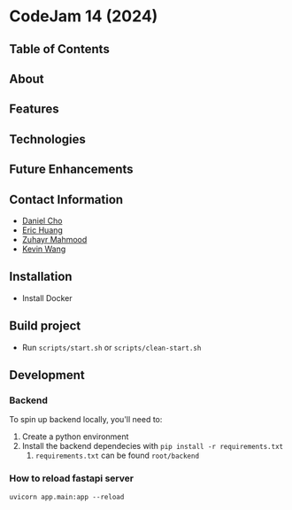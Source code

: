 # CodeJam 14 (2024)
## Table of Contents
## About
## Features
## Technologies
## Future Enhancements
## Contact Information
- [Daniel Cho]()
- [Eric Huang]()
- [Zuhayr Mahmood]()
- [Kevin Wang](https://github.com/devkevw)

## Installation
- Install Docker

## Build project
- Run `scripts/start.sh` or `scripts/clean-start.sh` 


## Development

### Backend
To spin up backend locally, you'll need to:
1) Create a python environment
2) Install the backend dependecies with `pip install -r requirements.txt`
   1) `requirements.txt` can be found `root/backend`

### How to reload fastapi server
`uvicorn app.main:app --reload`

